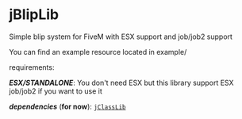 # jBlipLib
Simple blip system for FiveM with ESX support and job/job2 support 

You can find an example resource located in example/

requirements: 

__***ESX/STANDALONE***__: You don't need ESX but this library support ESX job/job2 if you want to use it

__***dependencies***__ (**for now**): <a href="https://github.com/JustGodWork/jClassLib" class="button">```jClassLib```</a>
